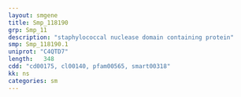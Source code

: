 ```yaml
---
layout: smgene
title: Smp_118190
grp: Smp_11
description: "staphylococcal nuclease domain containing protein"
smp: Smp_118190.1
uniprot: "C4QTD7"
length:   348
cdd: "cd00175, cl00140, pfam00565, smart00318"
kk: ns
categories: sm
---
```

